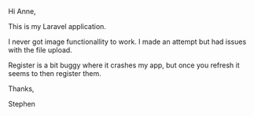 

Hi Anne,

This is my Laravel application.

I never got image functionallity to work. I made an attempt but had issues with the file upload.

Register is a bit buggy where it crashes my app, but once you refresh it seems to then register them.

Thanks,

Stephen
